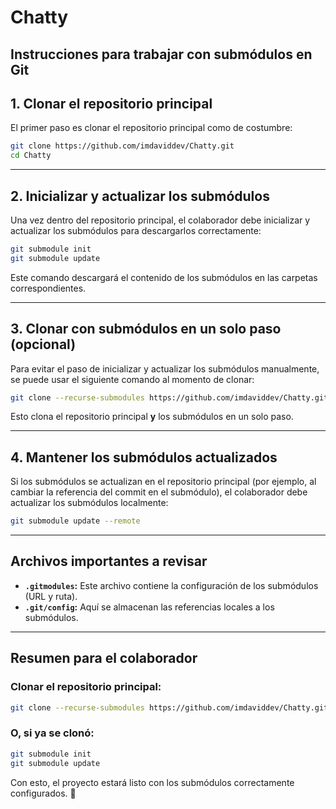 # Chatty 

## Instrucciones para trabajar con submódulos en Git

## 1. Clonar el repositorio principal
El primer paso es clonar el repositorio principal como de costumbre:

```bash
git clone https://github.com/imdaviddev/Chatty.git
cd Chatty
```

---

## 2. Inicializar y actualizar los submódulos
Una vez dentro del repositorio principal, el colaborador debe inicializar y actualizar los submódulos para descargarlos correctamente:

```bash
git submodule init
git submodule update
```

Este comando descargará el contenido de los submódulos en las carpetas correspondientes.

---

## 3. Clonar con submódulos en un solo paso (opcional)
Para evitar el paso de inicializar y actualizar los submódulos manualmente, se puede usar el siguiente comando al momento de clonar:

```bash
git clone --recurse-submodules https://github.com/imdaviddev/Chatty.git
```

Esto clona el repositorio principal **y** los submódulos en un solo paso.

---

## 4. Mantener los submódulos actualizados
Si los submódulos se actualizan en el repositorio principal (por ejemplo, al cambiar la referencia del commit en el submódulo), el colaborador debe actualizar los submódulos localmente:

```bash
git submodule update --remote
```

---

## Archivos importantes a revisar
- **`.gitmodules`:** Este archivo contiene la configuración de los submódulos (URL y ruta).
- **`.git/config`:** Aquí se almacenan las referencias locales a los submódulos.

---

## Resumen para el colaborador

### Clonar el repositorio principal:

```bash
git clone --recurse-submodules https://github.com/imdaviddev/Chatty.git
```

### O, si ya se clonó:

```bash
git submodule init
git submodule update
```

Con esto, el proyecto estará listo con los submódulos correctamente configurados. 🎉
